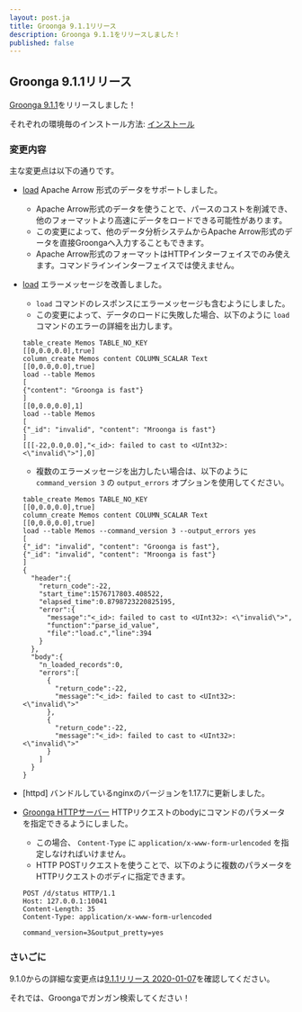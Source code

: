 ```yaml
---
layout: post.ja
title: Groonga 9.1.1リリース
description: Groonga 9.1.1をリリースしました！
published: false
---
```


## Groonga 9.1.1リリース

[Groonga 9.1.1](/ja/docs/news.html#release-9-1-1)をリリースしました！

それぞれの環境毎のインストール方法: [インストール](/ja/docs/install.html)

### 変更内容

主な変更点は以下の通りです。

* [load](/ja/docs/reference/commands/load.html) Apache Arrow 形式のデータをサポートしました。

  * Apache Arrow形式のデータを使うことで、パースのコストを削減でき、他のフォーマットより高速にデータをロードできる可能性があります。
  * この変更によって、他のデータ分析システムからApache Arrow形式のデータを直接Groongaへ入力することもできます。
  * Apache Arrow形式のフォーマットはHTTPインターフェイスでのみ使えます。コマンドラインインターフェイスでは使えません。

* [load](/ja/docs/reference/commands/load.html) エラーメッセージを改善しました。

  * `load` コマンドのレスポンスにエラーメッセージも含むようにしました。
  * この変更によって、データのロードに失敗した場合、以下のように `load` コマンドのエラーの詳細を出力します。

  ```
  table_create Memos TABLE_NO_KEY
  [[0,0.0,0.0],true]
  column_create Memos content COLUMN_SCALAR Text
  [[0,0.0,0.0],true]
  load --table Memos
  [
  {"content": "Groonga is fast"}
  ]
  [[0,0.0,0.0],1]
  load --table Memos
  [
  {"_id": "invalid", "content": "Mroonga is fast"}
  ]
  [[[-22,0.0,0.0],"<_id>: failed to cast to <UInt32>: <\"invalid\">"],0]
  ```

  * 複数のエラーメッセージを出力したい場合は、以下のように `command_version 3` の `output_errors` オプションを使用してください。

  ```
  table_create Memos TABLE_NO_KEY
  [[0,0.0,0.0],true]
  column_create Memos content COLUMN_SCALAR Text
  [[0,0.0,0.0],true]
  load --table Memos --command_version 3 --output_errors yes
  [
  {"_id": "invalid", "content": "Groonga is fast"},
  {"_id": "invalid", "content": "Mroonga is fast"}
  ]
  {
    "header":{
      "return_code":-22,
      "start_time":1576717803.408522,
      "elapsed_time":0.8798723220825195,
      "error":{
        "message":"<_id>: failed to cast to <UInt32>: <\"invalid\">",
        "function":"parse_id_value",
        "file":"load.c","line":394
      }
    },
    "body":{
      "n_loaded_records":0,
      "errors":[
        {
          "return_code":-22,
          "message":"<_id>: failed to cast to <UInt32>: <\"invalid\">"
        },
        {
          "return_code":-22,
          "message":"<_id>: failed to cast to <UInt32>: <\"invalid\">"
        }
      ]
    }
  }
  ```

* [httpd] バンドルしているnginxのバージョンを1.17.7に更新しました。

* [Groonga HTTPサーバー](/ja/docs/reference/executables/groonga-server-http.html) HTTPリクエストのbodyにコマンドのパラメータを指定できるようにしました。

  * この場合、 `Content-Type` に `application/x-www-form-urlencoded` を指定しなければいけません。
  * HTTP POSTリクエストを使うことで、以下のように複数のパラメータをHTTPリクエストのボディに指定できます。

  ```
  POST /d/status HTTP/1.1
  Host: 127.0.0.1:10041
  Content-Length: 35
  Content-Type: application/x-www-form-urlencoded

  command_version=3&output_pretty=yes
  ```

### さいごに

9.1.0からの詳細な変更点は[9.1.1リリース 2020-01-07](/ja/docs/news.html#release-9-1-1)を確認してください。

それでは、Groongaでガンガン検索してください！
